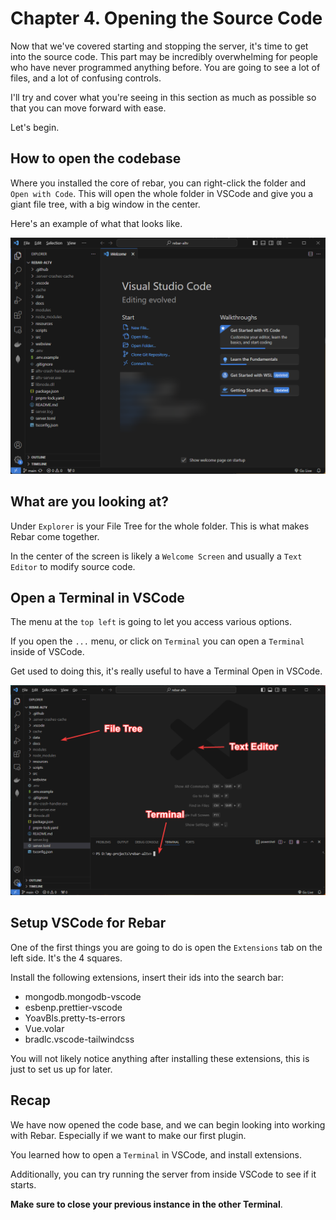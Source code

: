 # Chapter 4. Opening the Source Code

Now that we've covered starting and stopping the server, it's time to get into the source code. This part may be incredibly overwhelming for people who have never programmed anything before. You are going to see a lot of files, and a lot of confusing controls.

I'll try and cover what you're seeing in this section as much as possible so that you can move forward with ease.

Let's begin.

## How to open the codebase

Where you installed the core of rebar, you can right-click the folder and `Open with Code`. This will open the whole folder in VSCode and give you a giant file tree, with a big window in the center.

Here's an example of what that looks like.

![](../../static/book/vscode-init.png)

## What are you looking at?

Under `Explorer` is your File Tree for the whole folder. This is what makes Rebar come together.

In the center of the screen is likely a `Welcome Screen` and usually a `Text Editor` to modify source code.

## Open a Terminal in VSCode

The menu at the `top left` is going to let you access various options.

If you open the `...` menu, or click on `Terminal` you can open a `Terminal` inside of VSCode.

Get used to doing this, it's really useful to have a Terminal Open in VSCode.

![](../../static/book/vscode-explained.png)

## Setup VSCode for Rebar

One of the first things you are going to do is open the `Extensions` tab on the left side. It's the 4 squares.

Install the following extensions, insert their ids into the search bar:

-   mongodb.mongodb-vscode
-   esbenp.prettier-vscode
-   YoavBls.pretty-ts-errors
-   Vue.volar
-   bradlc.vscode-tailwindcss

You will not likely notice anything after installing these extensions, this is just to set us up for later.

## Recap

We have now opened the code base, and we can begin looking into working with Rebar. Especially if we want to make our first plugin.

You learned how to open a `Terminal` in VSCode, and install extensions.

Additionally, you can try running the server from inside VSCode to see if it starts.

**Make sure to close your previous instance in the other Terminal**.
